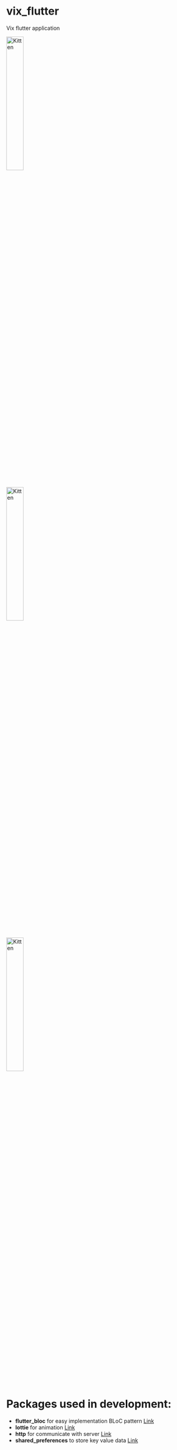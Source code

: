 # vix_flutter

Vix flutter application
<p float="left">
<img src="https://github.com/lashket/vix-flutter/blob/master/images/first.png" alt="Kitten"
	title="A cute kitten" width="30%"  />

<img src="https://github.com/lashket/vix-flutter/blob/master/images/second.png" alt="Kitten"
	title="A cute kitten" width="30%"  />

<img src="https://github.com/lashket/vix-flutter/blob/master/images/third.png" alt="Kitten"
	title="A cute kitten" width="30%"  />
</p>

# Packages used in development:
 - **flutter_bloc** for easy implementation BLoC pattern [Link](https://pub.dev/packages/flutter_bloc)
 - **lottie** for animation [Link](https://pub.dev/packages/lottie)
 - **http** for communicate with server [Link](https://pub.dev/packages/http)
 - **shared_preferences** to store key value data [Link](https://pub.dev/packages/shared_preferences)